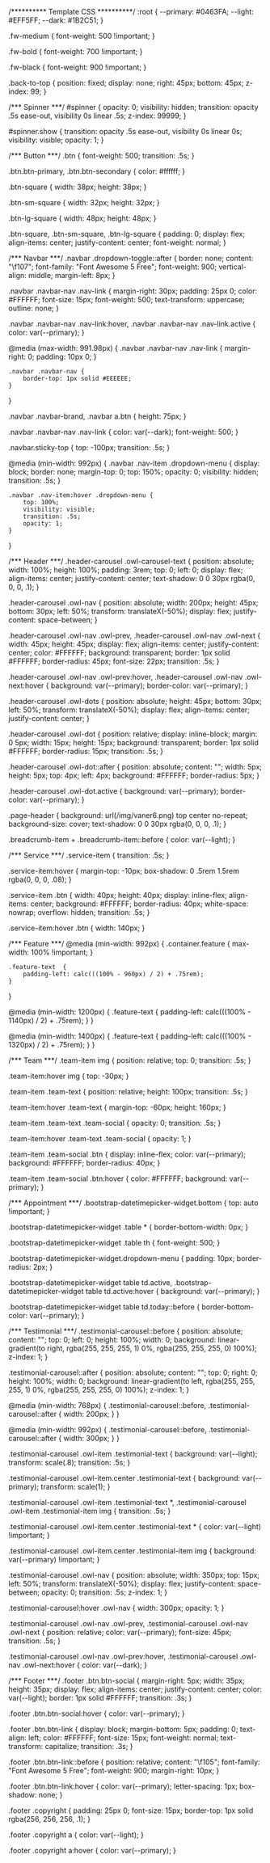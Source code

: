 /********** Template CSS **********/
:root {
    --primary: #0463FA;
    --light: #EFF5FF;
    --dark: #1B2C51;
}

.fw-medium {
    font-weight: 500 !important;
}

.fw-bold {
    font-weight: 700 !important;
}

.fw-black {
    font-weight: 900 !important;
}

.back-to-top {
    position: fixed;
    display: none;
    right: 45px;
    bottom: 45px;
    z-index: 99;
}


/*** Spinner ***/
#spinner {
    opacity: 0;
    visibility: hidden;
    transition: opacity .5s ease-out, visibility 0s linear .5s;
    z-index: 99999;
}

#spinner.show {
    transition: opacity .5s ease-out, visibility 0s linear 0s;
    visibility: visible;
    opacity: 1;
}


/*** Button ***/
.btn {
    font-weight: 500;
    transition: .5s;
}

.btn.btn-primary,
.btn.btn-secondary {
    color: #ffffff;
}

.btn-square {
    width: 38px;
    height: 38px;
}

.btn-sm-square {
    width: 32px;
    height: 32px;
}

.btn-lg-square {
    width: 48px;
    height: 48px;
}

.btn-square,
.btn-sm-square,
.btn-lg-square {
    padding: 0;
    display: flex;
    align-items: center;
    justify-content: center;
    font-weight: normal;
}


/*** Navbar ***/
.navbar .dropdown-toggle::after {
    border: none;
    content: "\f107";
    font-family: "Font Awesome 5 Free";
    font-weight: 900;
    vertical-align: middle;
    margin-left: 8px;
}

.navbar .navbar-nav .nav-link {
    margin-right: 30px;
    padding: 25px 0;
    color: #FFFFFF;
    font-size: 15px;
    font-weight: 500;
    text-transform: uppercase;
    outline: none;
}

.navbar .navbar-nav .nav-link:hover,
.navbar .navbar-nav .nav-link.active {
    color: var(--primary);
}

@media (max-width: 991.98px) {
    .navbar .navbar-nav .nav-link  {
        margin-right: 0;
        padding: 10px 0;
    }

    .navbar .navbar-nav {
        border-top: 1px solid #EEEEEE;
    }
}

.navbar .navbar-brand,
.navbar a.btn {
    height: 75px;
}

.navbar .navbar-nav .nav-link {
    color: var(--dark);
    font-weight: 500;
}

.navbar.sticky-top {
    top: -100px;
    transition: .5s;
}

@media (min-width: 992px) {
    .navbar .nav-item .dropdown-menu {
        display: block;
        border: none;
        margin-top: 0;
        top: 150%;
        opacity: 0;
        visibility: hidden;
        transition: .5s;
    }

    .navbar .nav-item:hover .dropdown-menu {
        top: 100%;
        visibility: visible;
        transition: .5s;
        opacity: 1;
    }
}


/*** Header ***/
.header-carousel .owl-carousel-text {
    position: absolute;
    width: 100%;
    height: 100%;
    padding: 3rem;
    top: 0;
    left: 0;
    display: flex;
    align-items: center;
    justify-content: center;
    text-shadow: 0 0 30px rgba(0, 0, 0, .1);
}

.header-carousel .owl-nav {
    position: absolute;
    width: 200px;
    height: 45px;
    bottom: 30px;
    left: 50%;
    transform: translateX(-50%);
    display: flex;
    justify-content: space-between;
}

.header-carousel .owl-nav .owl-prev,
.header-carousel .owl-nav .owl-next {
    width: 45px;
    height: 45px;
    display: flex;
    align-items: center;
    justify-content: center;
    color: #FFFFFF;
    background: transparent;
    border: 1px solid #FFFFFF;
    border-radius: 45px;
    font-size: 22px;
    transition: .5s;
}

.header-carousel .owl-nav .owl-prev:hover,
.header-carousel .owl-nav .owl-next:hover {
    background: var(--primary);
    border-color: var(--primary);
}

.header-carousel .owl-dots {
    position: absolute;
    height: 45px;
    bottom: 30px;
    left: 50%;
    transform: translateX(-50%);
    display: flex;
    align-items: center;
    justify-content: center;
}

.header-carousel .owl-dot {
    position: relative;
    display: inline-block;
    margin: 0 5px;
    width: 15px;
    height: 15px;
    background: transparent;
    border: 1px solid #FFFFFF;
    border-radius: 15px;
    transition: .5s;
}

.header-carousel .owl-dot::after {
    position: absolute;
    content: "";
    width: 5px;
    height: 5px;
    top: 4px;
    left: 4px;
    background: #FFFFFF;
    border-radius: 5px;
}

.header-carousel .owl-dot.active {
    background: var(--primary);
    border-color: var(--primary);
}

.page-header {
    background: url(/img/vaner6.png) top center no-repeat;
    background-size: cover;
    text-shadow: 0 0 30px rgba(0, 0, 0, .1);
}

.breadcrumb-item + .breadcrumb-item::before {
    color: var(--light);
}


/*** Service ***/
.service-item {
    transition: .5s;
}

.service-item:hover {
    margin-top: -10px;
    box-shadow: 0 .5rem 1.5rem rgba(0, 0, 0, .08);
}

.service-item .btn {
    width: 40px;
    height: 40px;
    display: inline-flex;
    align-items: center;
    background: #FFFFFF;
    border-radius: 40px;
    white-space: nowrap;
    overflow: hidden;
    transition: .5s;
}

.service-item:hover .btn {
    width: 140px;
}


/*** Feature ***/
@media (min-width: 992px) {
    .container.feature {
        max-width: 100% !important;
    }

    .feature-text  {
        padding-left: calc(((100% - 960px) / 2) + .75rem);
    }
}

@media (min-width: 1200px) {
    .feature-text  {
        padding-left: calc(((100% - 1140px) / 2) + .75rem);
    }
}

@media (min-width: 1400px) {
    .feature-text  {
        padding-left: calc(((100% - 1320px) / 2) + .75rem);
    }
}


/*** Team ***/
.team-item img {
    position: relative;
    top: 0;
    transition: .5s;
}

.team-item:hover img {
    top: -30px;
}

.team-item .team-text {
    position: relative;
    height: 100px;
    transition: .5s;
}

.team-item:hover .team-text {
    margin-top: -60px;
    height: 160px;
}

.team-item .team-text .team-social {
    opacity: 0;
    transition: .5s;
}

.team-item:hover .team-text .team-social {
    opacity: 1;
}

.team-item .team-social .btn {
    display: inline-flex;
    color: var(--primary);
    background: #FFFFFF;
    border-radius: 40px;
}

.team-item .team-social .btn:hover {
    color: #FFFFFF;
    background: var(--primary);
}


/*** Appointment ***/
.bootstrap-datetimepicker-widget.bottom {
    top: auto !important;
}

.bootstrap-datetimepicker-widget .table * {
    border-bottom-width: 0px;
}

.bootstrap-datetimepicker-widget .table th {
    font-weight: 500;
}

.bootstrap-datetimepicker-widget.dropdown-menu {
    padding: 10px;
    border-radius: 2px;
}

.bootstrap-datetimepicker-widget table td.active,
.bootstrap-datetimepicker-widget table td.active:hover {
    background: var(--primary);
}

.bootstrap-datetimepicker-widget table td.today::before {
    border-bottom-color: var(--primary);
}


/*** Testimonial ***/
.testimonial-carousel::before {
    position: absolute;
    content: "";
    top: 0;
    left: 0;
    height: 100%;
    width: 0;
    background: linear-gradient(to right, rgba(255, 255, 255, 1) 0%, rgba(255, 255, 255, 0) 100%);
    z-index: 1;
}

.testimonial-carousel::after {
    position: absolute;
    content: "";
    top: 0;
    right: 0;
    height: 100%;
    width: 0;
    background: linear-gradient(to left, rgba(255, 255, 255, 1) 0%, rgba(255, 255, 255, 0) 100%);
    z-index: 1;
}

@media (min-width: 768px) {
    .testimonial-carousel::before,
    .testimonial-carousel::after {
        width: 200px;
    }
}

@media (min-width: 992px) {
    .testimonial-carousel::before,
    .testimonial-carousel::after {
        width: 300px;
    }
}

.testimonial-carousel .owl-item .testimonial-text {
    background: var(--light);
    transform: scale(.8);
    transition: .5s;
}

.testimonial-carousel .owl-item.center .testimonial-text {
    background: var(--primary);
    transform: scale(1);
}

.testimonial-carousel .owl-item .testimonial-text *,
.testimonial-carousel .owl-item .testimonial-item img {
    transition: .5s;
}

.testimonial-carousel .owl-item.center .testimonial-text * {
    color: var(--light) !important;
}

.testimonial-carousel .owl-item.center .testimonial-item img {
    background: var(--primary) !important;
} 

.testimonial-carousel .owl-nav {
    position: absolute;
    width: 350px;
    top: 15px;
    left: 50%;
    transform: translateX(-50%);
    display: flex;
    justify-content: space-between;
    opacity: 0;
    transition: .5s;
    z-index: 1;
}

.testimonial-carousel:hover .owl-nav {
    width: 300px;
    opacity: 1;
}

.testimonial-carousel .owl-nav .owl-prev,
.testimonial-carousel .owl-nav .owl-next {
    position: relative;
    color: var(--primary);
    font-size: 45px;
    transition: .5s;
}

.testimonial-carousel .owl-nav .owl-prev:hover,
.testimonial-carousel .owl-nav .owl-next:hover {
    color: var(--dark);
}


/*** Footer ***/
.footer .btn.btn-social {
    margin-right: 5px;
    width: 35px;
    height: 35px;
    display: flex;
    align-items: center;
    justify-content: center;
    color: var(--light);
    border: 1px solid #FFFFFF;
    transition: .3s;
}

.footer .btn.btn-social:hover {
    color: var(--primary);
}

.footer .btn.btn-link {
    display: block;
    margin-bottom: 5px;
    padding: 0;
    text-align: left;
    color: #FFFFFF;
    font-size: 15px;
    font-weight: normal;
    text-transform: capitalize;
    transition: .3s;
}

.footer .btn.btn-link::before {
    position: relative;
    content: "\f105";
    font-family: "Font Awesome 5 Free";
    font-weight: 900;
    margin-right: 10px;
}

.footer .btn.btn-link:hover {
    color: var(--primary);
    letter-spacing: 1px;
    box-shadow: none;
}

.footer .copyright {
    padding: 25px 0;
    font-size: 15px;
    border-top: 1px solid rgba(256, 256, 256, .1);
}

.footer .copyright a {
    color: var(--light);
}

.footer .copyright a:hover {
    color: var(--primary);
}
